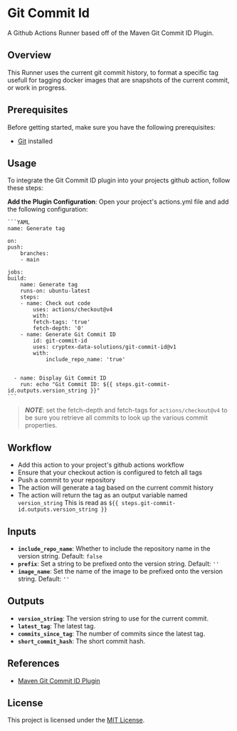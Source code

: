 # Git Commit Id

A Github Actions Runner based off of the Maven Git Commit ID Plugin.

## Overview

This Runner uses the current git commit history, to format a specific tag usefull for tagging docker images that are snapshots of the current commit, or work in progress.

## Prerequisites

Before getting started, make sure you have the following prerequisites:

- [Git](https://git-scm.com/downloads) installed

## Usage

To integrate the Git Commit ID plugin into your projects github action, follow these steps:

 **Add the Plugin Configuration**: Open your project's actions.yml file and add the following configuration:

    ```YAML
    name: Generate tag

    on:
    push:
        branches:
        - main

    jobs:
    build:
        name: Generate tag
        runs-on: ubuntu-latest
        steps:
        - name: Check out code
            uses: actions/checkout@v4
            with:
            fetch-tags: 'true'
            fetch-depth: '0'
        - name: Generate Git Commit ID
            id: git-commit-id
            uses: cryptex-data-solutions/git-commit-id@v1
            with:
                include_repo_name: 'true'
        

      - name: Display Git Commit ID
        run: echo "Git Commit ID: ${{ steps.git-commit-id.outputs.version_string }}"
    ```

> ***NOTE***: set the fetch-depth and fetch-tags for `actions/checkout@v4` to be sure you retrieve all commits to look up the various commit properties.

## Workflow

- Add this action to your project's github actions workflow
- Ensure that your checkout action is configured to fetch all tags
- Push a commit to your repository
- The action will generate a tag based on the current commit history
- The action will return the tag as an output variable named `version_string`
    This is read as `${{ steps.git-commit-id.outputs.version_string }}`

## Inputs

- **`include_repo_name`**: Whether to include the repository name in the version string. Default: `false`
- **`prefix`**: Set a string to be prefixed onto the version string. Default: `''`
- **`image_name`**: Set the name of the image to be prefixed onto the version string. Default: `''`


## Outputs

- **`version_string`**: The version string to use for the current commit.
- **`latest_tag`**: The latest tag.
- **`commits_since_tag`**: The number of commits since the latest tag.
- **`short_commit_hash`**: The short commit hash.

## References

- [Maven Git Commit ID Plugin](https://github.com/ktoso/maven-git-commit-id-plugin)

## License

This project is licensed under the [MIT License](LICENSE.md).
